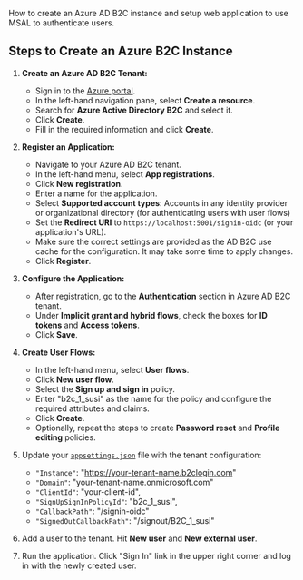 How to create an Azure AD B2C instance and setup web application to use MSAL to authenticate users.

## Steps to Create an Azure B2C Instance

1. **Create an Azure AD B2C Tenant:**
   - Sign in to the [Azure portal](https://portal.azure.com/).
   - In the left-hand navigation pane, select **Create a resource**.
   - Search for **Azure Active Directory B2C** and select it.
   - Click **Create**.
   - Fill in the required information and click **Create**.

2. **Register an Application:**
   - Navigate to your Azure AD B2C tenant.
   - In the left-hand menu, select **App registrations**.
   - Click **New registration**.
   - Enter a name for the application.
   - Select **Supported account types**: Accounts in any identity provider or organizational directory (for authenticating users with user flows)
   - Set the **Redirect URI** to `https://localhost:5001/signin-oidc` (or your application's URL).
   - Make sure the correct settings are provided as the AD B2C use cache for the configuration. It may take some time to apply changes.
   - Click **Register**.

3. **Configure the Application:**
   - After registration, go to the **Authentication** section in Azure AD B2C tenant.
   - Under **Implicit grant and hybrid flows**, check the boxes for **ID tokens** and **Access tokens**.
   - Click **Save**.

4. **Create User Flows:**
   - In the left-hand menu, select **User flows**.
   - Click **New user flow**.
   - Select the **Sign up and sign in** policy.
   - Enter "b2c_1_susi" as the name for the policy and configure the required attributes and claims.
   - Click **Create**.
   - Optionally, repeat the steps to create **Password reset** and **Profile editing** policies.

5. Update your [`appsettings.json`](/Entra-Id/MsalDemo/MsalDemo/appsettings.json) file with the tenant configuration:
    - `"Instance"`: "https://your-tenant-name.b2clogin.com"
    - `"Domain"`:  "your-tenant-name.onmicrosoft.com"
    - `"ClientId"`: "your-client-id",
    - `"SignUpSignInPolicyId"`: "b2c_1_susi",
    - `"CallbackPath"`: "/signin-oidc"
    - `"SignedOutCallbackPath"`: "/signout/B2C_1_susi"

6. Add a user to the tenant. Hit **New user** and **New external user**.

7. Run the application. Click "Sign In" link in the upper right corner and log in with the newly created user.